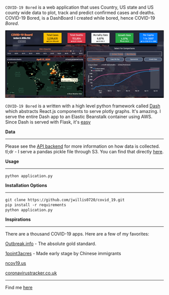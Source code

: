 
`COVID-19 Bored` is a web application that uses Country, US state and US county wide data to plot, track and predict confirmed cases and deaths. COVID-19 Bored, is a DashBoard I created while bored, hence COVID-19 *Bored*.


![GIF demo](assets/ScreenShot.png)

`COVID-19 Bored` is a written with a high level python framework called [Dash](https://dash.plotly.com/introduction) which abstracts React.js components to serve plotly graphs. It's amazing. I serve the entire Dash app to an Elastic Beanstalk container using AWS. Since Dash is served with Flask, it's [easy](https://docs.aws.amazon.com/elasticbeanstalk/latest/dg/create-deploy-python-flask.html)

**Data**

--- 
Please see the [API backend](https://github.com/jwillis0720/covid19api) for more information on how data is collected. tl;dr - I serve a pandas pickle file through S3. You can find that directly [here](https://jordansdatabucket.s3-us-west-2.amazonaws.com/covid19data/MASTER_ALL_NEW.pkl).


**Usage**

---

```
python application.py
```

**Installation Options**

---

```
git clone https://github.com/jwillis0720/covid_19.git
pip install -r requirements
python application.py
```
**Inspirations**

--- 

There are a thousand COVID-19 apps. Here are a few of my favorites:

[Outbreak.info](https://outbreak.info/epidemiology?location=USA%3BESP%3BITA%3BFRA%3BDEU&log=true&variable=confirmed_numIncrease&fixedY=false) - The absolute gold standard. 
 
 [1point3acres](https://coronavirus.1point3acres.com/en/world) - Made early stage by Chinese immigrants

[ncov19.us](https://ncov19.us/?fbclid=IwAR3XYsiYE1YVhgF8P3ivGO88T4Nzy71G_0eIzcxQPXFo63VAyZeOlWcQHX0)

[coronavirustracker.co.uk](https://www.coronavirustracker.co.uk/)

---
Find me  [here](https://www.linkedin.com/in/jwillis0720)


